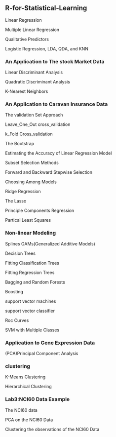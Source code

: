 ## R-for-Statistical-Learning

 Linear Regression 
 
 Multiple Linear Regression 
 
 Qualitative Predictors 
 
 Logistic Regression, LDA, QDA, and KNN 
 
### An Application to The stock Market Data 


 Linear Discriminant Analysis 
 
 Quadratic Discriminant Analysis 
 
 K-Nearest Neighbors 
 

### An Application to Caravan Insurance Data 

 The validation Set Approach 
 
 Leave_One_Out cross_validation 
 
 k_Fold Cross_validation 
 
 The Bootstrap 
 

 Estimating the Accuracy of Linear Regression Model 
 
 Subset Selection Methods 
 
 Forward and Backward Stepwise Selection 
 
 Choosing Among Models 
 

 Ridge Regression 
 
 The Lasso 
 

 Principle Components Regression 
 
 Partical Least Squares 
 

### Non-linear Modeling 

 Splines 
 GAMs(Generalized Additive Models) 
 
 Decision Trees 
 
 Fitting Classification Trees 
 
 Fitting Regression Trees 
 
 Bagging and Random Forests 
 
 Boosting 
 
 support vector machines 
 
 support vector classifier 
 
 Roc Curves 
 
 SVM with Multiple Classes 
 
### Application to Gene Expression Data 


 (PCA)Principal Component Analysis 
 
 
### clustering 

 K-Means Clustering 
 
 Hierarchical Clustering 
 

### Lab3:NCI60 Data Example 


 The NCI60 data 
 
 PCA on the NCI60 Data 
 
 Clustering the observations of the NCI60 Data 
 


